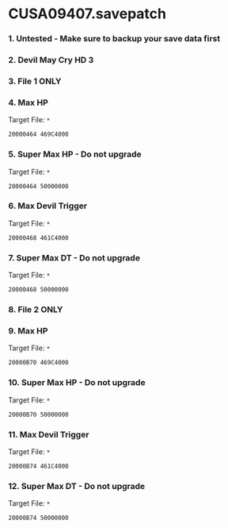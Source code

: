 # CUSA09407.savepatch

### 1. Untested - Make sure to backup your save data first
### 2. Devil May Cry HD 3
### 3. File 1 ONLY
### 4. Max HP

Target File: `*`

```
20000464 469C4000
```

### 5. Super Max HP - Do not upgrade

Target File: `*`

```
20000464 50000000
```

### 6. Max Devil Trigger

Target File: `*`

```
20000468 461C4000
```

### 7. Super Max DT - Do not upgrade

Target File: `*`

```
20000468 50000000
```

### 8. File 2 ONLY
### 9. Max HP

Target File: `*`

```
20000B70 469C4000
```

### 10. Super Max HP - Do not upgrade

Target File: `*`

```
20000B70 50000000
```

### 11. Max Devil Trigger

Target File: `*`

```
20000B74 461C4000
```

### 12. Super Max DT - Do not upgrade

Target File: `*`

```
20000B74 50000000
```

